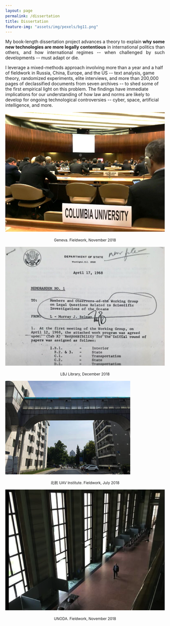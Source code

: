```yaml
---
layout: page
permalink: /dissertation
title: Dissertation
feature-img: "assets/img/pexels/bg11.png"
---
```


<p style="text-align:justify;">
My book-length dissertation project advances a theory to explain <b>why some new technologies are more legally contentious</b> in international politics than others, and how international regimes -- when challenged by such developments -- must adapt or die. 

I leverage a mixed-methods approach involving more than a year and a half of fieldwork in Russia, China, Europe, and the US -- text analysis, game theory, randomized experiments, elite interviews, and more than 200,000 pages of declassified documents from seven archives -- to shed some of the first empirical light on this problem. The findings have immediate implications for our understanding of how law and norms are likely to develop for ongoing technological controversies -- cyber, space, artificial intelligence, and more.
</p>



<div class="row">
  <div class="column">
    <img src="assets/img/img-3603-2.jpg" style="border: 0px solid #000; max-width:200; max-height:150;">
    <p align="center"><small>Geneva. Fieldwork, November 2018</small></p>
  </div>
    <div class="column">
    <img src="assets/img/2018-12-19-15-58-50.jpg" style="border: 0px solid #000; max-width:200; max-height:150;">
    <p align="center"><small>LBJ Library, December 2018</small></p>
  </div>
  <div class="column">
    <img src="assets/img/uavcampus.jpg" style="border: 0px solid #000; max-width:200; max-height:150;">
    <p align="center"><small>北航 UAV Institute. Fieldwork, July 2018</small></p>
  </div>
    <div class="column">
    <img src="assets/img/img-3882-5.jpg" style="border: 0px solid #000; max-width:200; max-height:150;">
    <p align="center"><small>UNODA. Fieldwork, November 2018</small></p>
  </div>
</div>

